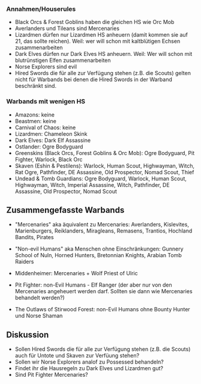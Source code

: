 ### Annahmen/Houserules
 - Black Orcs & Forest Goblins haben die gleichen HS wie Orc Mob
 - Averlanders und Tileans sind Mercenaries
 - Lizardmen dürfen nur Lizardmen HS anheuern (damit kommen sie auf 21, das sollte reichen). Weil: wer will schon mit kaltblütigen Echsen zusammenarbeiten
 - Dark Elves dürfen nur Dark Elves HS anheuern. Weil: Wer will schon mit blutrünstigen Elfen zusammenarbeiten
 - Norse Explorers sind evil
 - Hired Swords die für alle zur Verfügung stehen (z.B. die Scouts) gelten nicht für Warbands bei denen die Hired Swords in der Warband beschränkt sind.

### Warbands mit wenigen HS
 - Amazons: keine
 - Beastmen: keine
 - Carnival of Chaos: keine
 - Lizardmen: Chameleon Skink
 - Dark Elves: Dark Elf Assassine
 - Ostlander: Ogre Bodyguard
 - Greenskins (Black Orcs, Forest Goblins & Orc Mob): Ogre Bodyguard, Pit Fighter, Warlock, Black Orc
 - Skaven (Eshin & Pestilens): Warlock, Human Scout, Highwayman, Witch, Rat Ogre, Pathfinder, DE Assassine, Old Prospector, Nomad Scout, Thief
 - Undead & Tomb Guardians: Ogre Bodyguard, Warlock,  Human Scout, Highwayman, Witch, Imperial Assassine, Witch, Pathfinder, DE Assassine, Old Prospector, Nomad Scout

## Zusammengefasste Warbands
 - "Mercenaries" aka äquivalent zu Mercenaries: Averlanders, Kislevites, Marienburgers, Reiklanders, Miragleans, Remasens, Trantios, Hochland Bandits, Pirates 
 - "Non-evil Humans" aka Menschen ohne Einschränkungen: Gunnery School of Nuln, Horned Hunters, Bretonnian Knights, Arabian Tomb Raiders

 - Middenheimer: Mercenaries + Wolf Priest of Ulric 
 - Pit Fighter: non-Evil Humans - Elf Ranger (der aber nur von den Mercenaries angeheuert werden darf. Sollten sie dann wie Mercenaries behandelt werden?) 
 - The Outlaws of Stirwood Forest: non-Evil Humans ohne Bounty Hunter und Norse Shaman

## Diskussion
 - Sollen Hired Swords die für alle zur Verfügung stehen (z.B. die Scouts) auch für Untote und Skaven zur Verfüung stehen?
 - Sollen wir Norse Explorers analof zu Possessed behandeln?
 - Findet ihr die Hausregeln zu Dark Elves und Lizardmen gut?
 - Sind Pit Fighter Mercenaries? 
